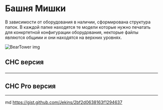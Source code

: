 # Башня Мишки
 
 В зависимости от оборудования в наличии, сформирована структура папок.
 В каждой папке находятся те модели которые нужно печатать для конкртетной конфигурации оборудования, некторые файлы являются общими и они находятся на верхних уровнях.
 
![BearTower img](https://github.com/pavluchenkor/BearTower/blob/master/IMG/BearTower.jpeg|alt=octocat)
##  CHC версия
###
---
##  CHC Pro версия
---

md
 https://gist.github.com/Jekins/2bf2d0638163f1294637